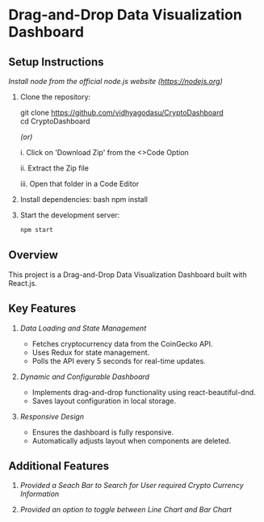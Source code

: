 # Drag-and-Drop Data Visualization Dashboard

## Setup Instructions
*Install node from the official node.js website (https://nodejs.org)*
1. Clone the repository:
   
    git clone https://github.com/vidhyagodasu/CryptoDashboard  
    cd CryptoDashboard

     *(or)*
   
    i. Click on 'Download Zip' from the <>Code Option

    ii. Extract the Zip file 

    iii. Open that folder in a Code Editor
    
3. Install dependencies:
    bash
    npm install
    

4. Start the development server:
    ```bash
    npm start

## Overview
This project is a Drag-and-Drop Data Visualization Dashboard built with React.js. 
## Key Features
1. *Data Loading and State Management*
    - Fetches cryptocurrency data from the CoinGecko API.
    - Uses Redux for state management.
    - Polls the API every 5 seconds for real-time updates.

2. *Dynamic and Configurable Dashboard*
    - Implements drag-and-drop functionality using react-beautiful-dnd.
    - Saves layout configuration in local storage.

3. *Responsive Design*
    - Ensures the dashboard is fully responsive.
    - Automatically adjusts layout when components are deleted.

## Additional Features
1. *Provided a Seach Bar to Search for User required Crypto Currency Information*

2. *Provided an option to toggle between Line Chart and Bar Chart*
